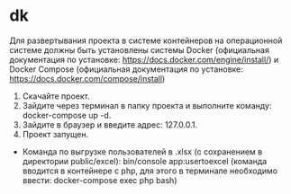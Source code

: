 # dk
Для развертывания проекта в системе контейнеров на операционной системе должны быть установлены системы Docker 
(официальная документация по установке: https://docs.docker.com/engine/install/) и Docker Compose (официальная 
документация по установке: https://docs.docker.com/compose/install)

1. Скачайте проект.
2. Зайдите через терминал в папку проекта и выполните команду: docker-compose up -d.
3. Зайдите в браузер и введите адрес: 127.0.0.1.
4. Проект запущен.

* Команда по выгрузке пользователей в .xlsx (с сохранением в директории public/excel): bin/console app:usertoexcel
  (команда вводится в контейнере с php, для этого в терминале необходимо ввести: docker-compose exec php bash)
